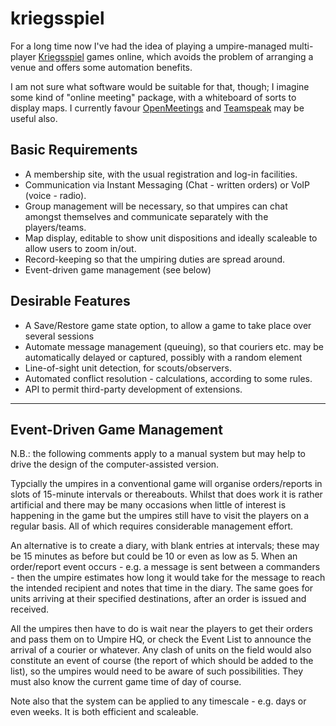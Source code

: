 kriegsspiel
===========

For a long time now I've had the idea of playing a umpire-managed multi-player [Kriegsspiel](http://kriegsspiel.org.uk/index.php/articles/origins-history-of-kriegsspiel/3-origins-of-the-kriegsspiel) games online, which avoids the problem of arranging a venue and offers some automation benefits.

I am not sure what software would be suitable for that, though; I imagine some kind of "online meeting" package, with a whiteboard of sorts to display maps. I currently favour [OpenMeetings](http://openmeetings.apache.org) and [Teamspeak](http://www.teamspeak.com) may be useful also.

Basic Requirements
------------------


  * A membership site, with the usual registration and log-in facilities.
  * Communication via Instant Messaging (Chat - written orders) or VoIP (voice - radio).
  * Group management will be necessary, so that umpires can chat amongst themselves and communicate separately with the players/teams.
  * Map display, editable to show unit dispositions and ideally scaleable to allow users to zoom in/out.
  * Record-keeping so that the umpiring duties are spread around.
  * Event-driven game management (see below)


Desirable Features
------------------

  * A Save/Restore game state option, to allow a game to take place over several sessions
  * Automate message management (queuing), so that couriers etc. may be automatically delayed or captured, possibly with a random element
  * Line-of-sight unit detection, for scouts/observers.
  * Automated conflict resolution - calculations, according to some rules.
  * API to permit third-party development of extensions.

-----------

Event-Driven Game Management
----------------------------
N.B.: the following comments apply to a manual system but may help to drive the design of the computer-assisted version.



Typcially the umpires in a conventional game will organise orders/reports in slots of 15-minute intervals or thereabouts. Whilst that does work it is rather artificial and there may be many occasions when little of interest is happening in the game but the umpires still have to visit the players on a regular basis. All of which requires considerable management effort.

An alternative is to create a diary, with blank entries at intervals; these may be 15 minutes as before but could be 10 or even as low as 5. When an order/report event occurs - e.g. a message is sent between a commanders - then the umpire estimates how long it would take for the message to reach the intended recipient and notes that time in the diary. The same goes for units arriving at their specified destinations, after an order is issued and received.

All the umpires then have to do is wait near the players to get their orders and pass them on to Umpire HQ, or check the Event List to announce the arrival of a courier or whatever. Any clash of units on the field would also constitute an event of course (the report of which should be added to the list), so the umpires would need to be aware of such possibilities. They must also know the current game time of day of course.

Note also that the system can be applied to any timescale - e.g. days or even weeks. It is both efficient and scaleable.
